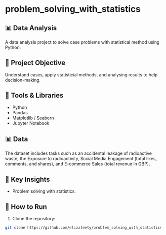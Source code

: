 # problem_solving_with_statistics

## 📊 Data Analysis

A data analysis project to solve case problems with statistical method using Python.

## 📌 Project Objective

Understand cases, apply statisticial methods, and analysing results to help decision-making.

## 🔧 Tools & Libraries
- Python
- Pandas
- Matplotlib / Seaborn
- Jupyter Notebook

## 📊 Data
The dataset includes tasks such as an accidental leakage of radioactive waste, the Exposure to radioactivity, Social Media Engagement (total likes, comments, and shares), and E-commerce Sales (total revenue in GBP).


## 🧪 Key Insights
- Problem solving with statistics.


## 🚀 How to Run
1. Clone the repository:
```bash
git clone https://github.com/elizaleety/problem_solving_with_statistics.git
